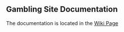 ## Gambling Site Documentation

The documentation is located in the [Wiki Page](https://github.com/samplics/Gambling-Site-Documentation/wiki) 
